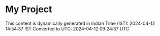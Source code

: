 # My Project

This content is dynamically generated in Indian Time (IST): 2024-04-12 14:54:37 IST
Converted to UTC: 2024-04-12 09:24:37 UTC
